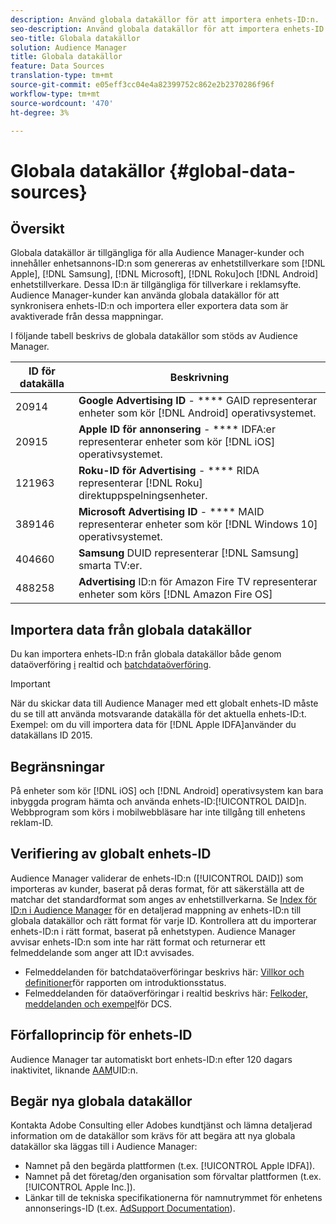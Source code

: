 ```yaml
---
description: Använd globala datakällor för att importera enhets-ID:n.
seo-description: Använd globala datakällor för att importera enhets-ID:n.
seo-title: Globala datakällor
solution: Audience Manager
title: Globala datakällor
feature: Data Sources
translation-type: tm+mt
source-git-commit: e05eff3cc04e4a82399752c862e2b2370286f96f
workflow-type: tm+mt
source-wordcount: '470'
ht-degree: 3%

---
```



# Globala datakällor {#global-data-sources}

## Översikt

Globala datakällor är tillgängliga för alla Audience Manager-kunder och innehåller enhetsannons-ID:n som genereras av enhetstillverkare som [!DNL Apple], [!DNL Samsung], [!DNL Microsoft], [!DNL Roku]och [!DNL Android] enhetstillverkare. Dessa ID:n är tillgängliga för tillverkare i reklamsyfte. Audience Manager-kunder kan använda globala datakällor för att synkronisera enhets-ID:n och importera eller exportera data som är avaktiverade från dessa mappningar.

I följande tabell beskrivs de globala datakällor som stöds av Audience Manager.

| ID för datakälla | Beskrivning |
|---|---|
| 20914 | **Google Advertising ID** - **** GAID representerar enheter som kör [!DNL Android] operativsystemet. |
| 20915 | **Apple ID för annonsering** - **** IDFA:er representerar enheter som kör [!DNL iOS] operativsystemet. |
| 121963 | **Roku-ID för Advertising** - **** RIDA representerar [!DNL Roku] direktuppspelningsenheter. |
| 389146 | **Microsoft Advertising ID** - **** MAID representerar enheter som kör [!DNL Windows 10] operativsystemet. |
| 404660 | **Samsung** DUID representerar [!DNL Samsung] smarta TV:er. |
| 488258 | **Advertising** ID:n för Amazon Fire TV representerar enheter som körs [!DNL Amazon Fire OS] |

## Importera data från globala datakällor

Du kan importera enhets-ID:n från globala datakällor både genom dataöverföring [i](../integration/sending-audience-data/real-time-data-integration/real-time-data-transfer.md) realtid och [batchdataöverföring](../integration/sending-audience-data/batch-data-transfer-explained/batch-data-transfer-explained.md).

>[!IMPORTANT]
>
>När du skickar data till Audience Manager med ett globalt enhets-ID måste du se till att använda motsvarande datakälla för det aktuella enhets-ID:t. Exempel: om du vill importera data för [!DNL Apple IDFA]använder du datakällans ID 2015.

## Begränsningar

På enheter som kör [!DNL iOS] och [!DNL Android] operativsystem kan bara inbyggda program hämta och använda enhets-ID:[!UICONTROL DAID]n. Webbprogram som körs i mobilwebbläsare har inte tillgång till enhetens reklam-ID.

## Verifiering av globalt enhets-ID

Audience Manager validerar de enhets-ID:n ([!UICONTROL DAID]) som importeras av kunder, baserat på deras format, för att säkerställa att de matchar det standardformat som anges av enhetstillverkarna. Se [Index för ID:n i Audience Manager](../reference/ids-in-aam.md) för en detaljerad mappning av enhets-ID:n till globala datakällor och rätt format för varje ID. Kontrollera att du importerar enhets-ID:n i rätt format, baserat på enhetstypen. Audience Manager avvisar enhets-ID:n som inte har rätt format och returnerar ett felmeddelande som anger att ID:t avvisades.

* Felmeddelanden för batchdataöverföringar beskrivs här: [Villkor och definitioner](../reporting/onboarding-status-report.md#report-terms-conditions)för rapporten om introduktionsstatus.
* Felmeddelanden för dataöverföringar i realtid beskrivs här: [Felkoder, meddelanden och exempel](../api/dcs-intro/dcs-api-reference/dcs-error-codes.md)för DCS.

## Förfalloprincip för enhets-ID

Audience Manager tar automatiskt bort enhets-ID:n efter 120 dagars inaktivitet, liknande [AAM](../faq/faq-privacy.md)UID:n.

## Begär nya globala datakällor

Kontakta Adobe Consulting eller Adobes kundtjänst och lämna detaljerad information om de datakällor som krävs för att begära att nya globala datakällor ska läggas till i Audience Manager:

* Namnet på den begärda plattformen (t.ex. [!UICONTROL Apple IDFA]).
* Namnet på det företag/den organisation som förvaltar plattformen (t.ex. [!UICONTROL Apple Inc.]).
* Länkar till de tekniska specifikationerna för namnutrymmet för enhetens annonserings-ID (t.ex. [AdSupport Documentation](https://developer.apple.com/documentation/adsupport)).